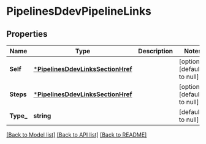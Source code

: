 # PipelinesDdevPipelineLinks

## Properties
Name | Type | Description | Notes
------------ | ------------- | ------------- | -------------
**Self** | [***PipelinesDdevLinksSectionHref**](pipelines_ddev_links_section_href.md) |  | [optional] [default to null]
**Steps** | [***PipelinesDdevLinksSectionHref**](pipelines_ddev_links_section_href.md) |  | [optional] [default to null]
**Type_** | **string** |  | [default to null]

[[Back to Model list]](../README.md#documentation-for-models) [[Back to API list]](../README.md#documentation-for-api-endpoints) [[Back to README]](../README.md)

